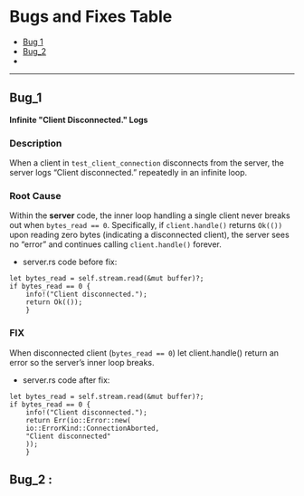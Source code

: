 # Bugs and Fixes Table
- [Bug 1](#bug_1)
- [Bug_2](#bug_2)
-

***

## Bug_1
**Infinite "Client Disconnected." Logs** 
### Description 
When a client in `test_client_connection` disconnects from the server, the server logs “Client disconnected.” repeatedly in an infinite loop. 
### Root Cause 
Within the **server** code, the inner loop handling a single client never breaks out when `bytes_read == 0`. Specifically, if `client.handle()` returns `Ok(())` upon reading zero bytes (indicating a disconnected client), the server sees no “error” and continues calling `client.handle()` forever.
- server.rs code before fix: 
```
let bytes_read = self.stream.read(&mut buffer)?;
if bytes_read == 0 {
	info!("Client disconnected.");
	return Ok(());
	}
```
### FIX
When disconnected client (`bytes_read == 0`) let client.handle() return an error so the server’s inner loop breaks. 
- server.rs code after fix: 
```
let bytes_read = self.stream.read(&mut buffer)?;
if bytes_read == 0 {
	info!("Client disconnected.");
	return Err(io::Error::new(
	io::ErrorKind::ConnectionAborted,
	"Client disconnected"
	));
	}
```

## Bug_2 :

